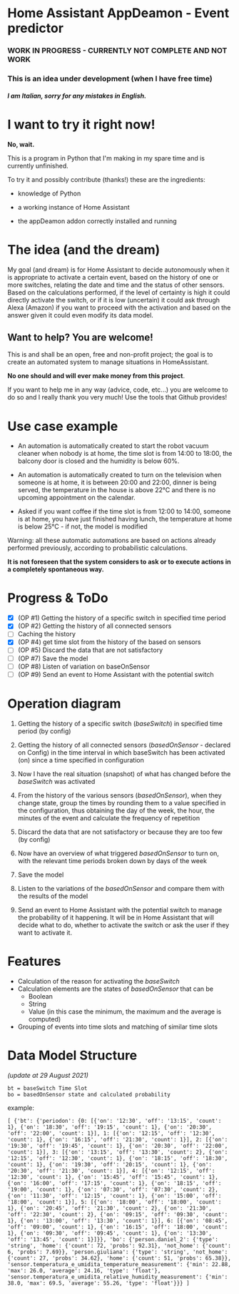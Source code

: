 # Home Assistant AppDeamon  - Event predictor

### **WORK IN PROGRESS - CURRENTLY NOT COMPLETE AND NOT WORK**
### This is an idea under development (when I have free time)
#### *I am Italian, sorry for any mistakes in English.*

# I want to try it right now!
**No, wait.**

This is a program in Python that I'm making in my spare time and is currently unfinished.

To try it and possibly contribute (thanks!) these are the ingredients:

- knowledge of Python

- a working instance of Home Assistant
- the appDeamon addon correctly installed and running 

# The idea (and the dream)
My goal (and dream) is for Home Assistant to decide autonomously when it is appropriate to activate a certain event, based on the history of one or more switches, relating the date and time and the status of other sensors.
Based on the calculations performed, if the level of certainty is high it could directly activate the switch, or if it is low (uncertain) it could ask through Alexa (Amazon) if you want to proceed with the activation and based on the answer given it could even modify its data model.

## Want to help? You are welcome!
This is and shall be an open, free and non-profit project; the goal is to create an automated system to manage situations in HomeAssistant.

**No one should and will ever make money from this project**.

If you want to help me in any way (advice, code, etc...) you are welcome to do so and I really thank you very much!
Use the tools that Github provides!


# Use case example

- An automation is automatically created to start the robot vacuum cleaner when nobody is at home, the time slot is from 14:00 to 18:00, the balcony door is closed and the humidity is below 60%.

- An automation is automatically created to turn on the television when someone is at home, it is between 20:00 and 22:00, dinner is being served, the temperature in the house is above 22°C and there is no upcoming appointment on the calendar.

- Asked if you want coffee if the time slot is from 12:00 to 14:00, someone is at home, you have just finished having lunch, the temperature at home is below 25°C - if not, the model is modified 

Warning: all these automatic automations are based on actions already performed previously, according to probabilistic calculations. 

**It is not foreseen that the system considers to ask or to execute actions in a completely spontaneous way.**

# Progress & ToDo

- [x] (OP #1) Getting the history of a specific switch in specified time period 
- [x] (OP #2) Getting the history of all connected sensors 
- [ ] Caching the history
- [x] (OP #4) get time slot from the history of the based on sensors
- [ ] (OP #5) Discard the data that are not satisfactory
- [ ] (OP #7) Save the model
- [ ] (OP #8) Listen of variation on baseOnSensor
- [ ] (OP #9) Send an event to Home Assistant with the potential switch

# Operation diagram

1. Getting the history of a specific switch (*baseSwitch*) in specified time period (by config)

2. Getting the history of all connected sensors (*basedOnSensor* - declared on Config) in the time interval in which baseSwitch has been activated (on) since a time specified in configuration
3. Now I have the real situation (snapshot) of what has changed before the *baseSwitch* was activated
4. From the history of the various sensors (*basedOnSensor*), when they change state, group the times by rounding them to a value specified in the configuration, thus obtaining the day of the week, the hour, the minutes of the event and calculate the frequency of repetition
5. Discard the data that are not satisfactory or because they are too few (by config)
6. Now have an overview of what triggered *basedOnSensor* to turn on, with the relevant time periods broken down by days of the week
7. Save the model
8. Listen to the variations of the *basedOnSensor* and compare them with the results of the model
9. Send an event to Home Assistant with the potential switch to manage the probability of it happening. It will be in Home Assistant that will decide what to do, whether to activate the switch or ask the user if they want to activate it.

# Features

- Calculation of the reason for activating the *baseSwitch*
- Calculation elements are the states of *basedOnSensor* that can be
    - Boolean
    - String
    - Value (in this case the minimum, the maximum and the average is computed) 
- Grouping of events into time slots and matching of similar time slots


# Data Model Structure
*(update at 29 August 2021)*



    bt = baseSwitch Time Slot
    bo = basedOnSensor state and calculated probability



example:

```
[ {'bt': {'periodon': {0: [{'on': '12:30', 'off': '13:15', 'count': 1}, {'on': '18:30', 'off': '19:15', 'count': 1}, {'on': '20:30', 'off': '22:00', 'count': 1}], 1: [{'on': '12:15', 'off': '12:30', 'count': 1}, {'on': '16:15', 'off': '21:30', 'count': 1}], 2: [{'on': '19:30', 'off': '19:45', 'count': 1}, {'on': '20:30', 'off': '22:00', 'count': 1}], 3: [{'on': '13:15', 'off': '13:30', 'count': 2}, {'on': '12:15', 'off': '12:30', 'count': 1}, {'on': '18:15', 'off': '18:30', 'count': 1}, {'on': '19:30', 'off': '20:15', 'count': 1}, {'on': '20:30', 'off': '21:30', 'count': 1}], 4: [{'on': '12:15', 'off': '12:30', 'count': 1}, {'on': '15:45', 'off': '15:45', 'count': 1}, {'on': '16:00', 'off': '17:15', 'count': 1}, {'on': '18:15', 'off': '19:00', 'count': 1}, {'on': '07:30', 'off': '07:30', 'count': 2}, {'on': '11:30', 'off': '12:15', 'count': 1}, {'on': '15:00', 'off': '18:00', 'count': 1}], 5: [{'on': '18:00', 'off': '18:00', 'count': 1}, {'on': '20:45', 'off': '21:30', 'count': 2}, {'on': '21:30', 'off': '22:30', 'count': 2}, {'on': '09:15', 'off': '09:30', 'count': 1}, {'on': '13:00', 'off': '13:30', 'count': 1}], 6: [{'on': '08:45', 'off': '09:00', 'count': 1}, {'on': '16:15', 'off': '18:00', 'count': 1}, {'on': '09:30', 'off': '09:45', 'count': 1}, {'on': '13:30', 'off': '13:45', 'count': 1}]}}, 'bo': {'person.daniel_2': {'type': 'string', 'home': {'count': 72, 'probs': 92.31}, 'not_home': {'count': 6, 'probs': 7.69}}, 'person.giuliana': {'type': 'string', 'not_home': {'count': 27, 'probs': 34.62}, 'home': {'count': 51, 'probs': 65.38}}, 'sensor.temperatura_e_umidita_temperature_measurement': {'min': 22.88, 'max': 26.0, 'average': 24.16, 'type': 'float'}, 'sensor.temperatura_e_umidita_relative_humidity_measurement': {'min': 38.0, 'max': 69.5, 'average': 55.26, 'type': 'float'}}} ]
```